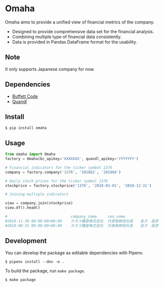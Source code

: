 # Omaha

Omaha aims to provide a unified view of financial metrics of the company.

- Designed to provide comprehensive data set for the financial analysis.
- Combining multiple type of financial data consistently.
- Data is provided in Pandas DataFrame format for the usability.

## Note

It only supports Japanese company for now.

## Dependencies

- [Buffett Code](https://www.buffett-code.com)
- [Quandl](https://www.quandl.com/)

## Install

```
$ pip install omaha
```

## Usage

```python
from omaha import Omaha
factory = Omaha(bc_apikey='XXXXXXX', quandl_apikey='YYYYYYY')

# Financial indicators for the ticker symbol 1376
company = factory.company('1376', '2018Q1', '2019Q4')

# Daily stock prices for the ticker symbol 1376
stockprice = factory.stockprice('1376', '2018-01-01', '2018-12-31')

# Joining multiple indicators

view = company.join(stockprice)
view.df().head()

#                             company_name     ceo_name                  headquarters_address        ...   Low         Close
#2018-11-30 00:00:00+00:00    カネコ種苗株式会社  代表取締役社長　　金子　昌彦   群馬県前橋市古市町一丁目50番地12 ...  1389.568777  1408.187823
#2018-08-31 00:00:00+00:00    カネコ種苗株式会社  代表取締役社長　　金子　昌彦   群馬県前橋市古市町一丁目50番地12 ...  1479.188532  1479.188532
```

## Development

You can develop the package as editable dependencies with Pipenv.

```
$ pipenv install --dev -e .
```

To build the package, run `make package`.

```
$ make package
```
